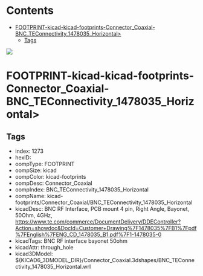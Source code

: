 



Contents
========

* [FOOTPRINT-kicad-kicad-footprints-Connector_Coaxial-BNC_TEConnectivity_1478035_Horizontal>](#footprint-kicad-kicad-footprints-connector_coaxial-bnc_teconnectivity_1478035_horizontal)
	* [Tags](#tags)
  
![][im]
# FOOTPRINT-kicad-kicad-footprints-Connector_Coaxial-BNC_TEConnectivity_1478035_Horizontal>

## Tags

- index: 1273
- hexID: 
- oompType: FOOTPRINT
- oompSize: kicad
- oompColor: kicad-footprints
- oompDesc: Connector_Coaxial
- oompIndex: BNC_TEConnectivity_1478035_Horizontal
- oompName: kicad-footprints/Connector_Coaxial/BNC_TEConnectivity_1478035_Horizontal
- kicadDesc: BNC RF Interface, PCB mount 4 pin, Right Angle, Bayonet, 50Ohm, 4GHz, https://www.te.com/commerce/DocumentDelivery/DDEController?Action=showdoc&DocId=Customer+Drawing%7F1478035%7FB1%7Fpdf%7FEnglish%7FENG_CD_1478035_B1.pdf%7F1-1478035-0
- kicadTags: BNC RF interface bayonet 50ohm
- kicadAttr: through_hole
- kicad3DModel: ${KICAD6_3DMODEL_DIR}/Connector_Coaxial.3dshapes/BNC_TEConnectivity_1478035_Horizontal.wrl



[im]: image.png
